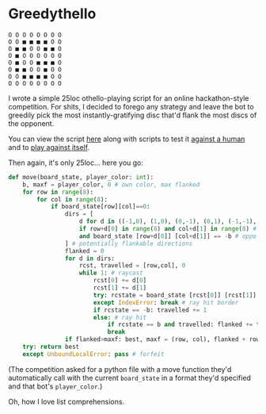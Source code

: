 # Greedythello
```
O O O O O O O O
O O ■ ■ ■ ■ O O
O ■ ■ O O ■ ■ O
O ■ O O O O O O
O ■ O O ■ ■ ■ O
O ■ ■ O O ■ O O
O O ■ ■ ■ ■ O O
O O O O O O O O
```

I wrote a simple 25loc othello-playing script for an online hackathon-style competition.
For shits, I decided to forego any strategy and leave the bot to greedily pick the most instantly-gratifying disc that'd flank the most discs of the opponent.

You can view the script [here](https://github.com/AashvikTyagi/eagerthello/blob/main/bot.py) along with scripts to test it [against a human](https://github.com/AashvikTyagi/eagerthello/blob/main/test-human.py) and to [play against itself](https://github.com/AashvikTyagi/eagerthello/blob/main/test-bot.py).

Then again, it's only 25loc... here you go:
```python
def move(board_state, player_color: int):
    b, maxf = player_color, 0 # own color, max flanked
    for row in range(8):
        for col in range(8):
            if board_state[row][col]==0:
                dirs = [
                    d for d in ((-1,0), (1,0), (0,-1), (0,1), (-1,-1), (-1,1), (1,-1), (1,1))
                    if row+d[0] in range(8) and col+d[1] in range(8) # exists
                    and board_state [row+d[0]] [col+d[1]] == -b # oppo color
                ] # potentially flankable directions
                flanked = 0
                for d in dirs:
                    rcst, travelled = [row,col], 0
                    while 1: # raycast
                        rcst[0] += d[0]
                        rcst[1] += d[1]
                        try: rcstate = board_state [rcst[0]] [rcst[1]]
                        except IndexError: break # ray hit border
                        if rcstate == -b: travelled += 1
                        else: # ray hit
                            if rcstate == b and travelled: flanked += travelled
                            break
                if flanked>maxf: best, maxf = (row, col), flanked + row in (0, 7) and col in (0,7) # prefer corners
    try: return best
    except UnboundLocalError: pass # forfeit
```

(The competition asked for a python file with a move function they'd automatically call with the current `board_state` in a format they'd specified and that bot's `player_color`.)

Oh, how I love list comprehensions.

